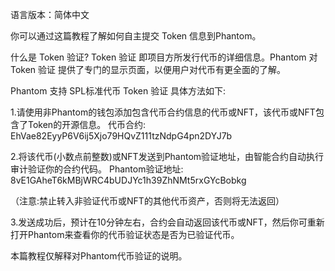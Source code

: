 语言版本：简体中文

你可以通过这篇教程了解如何自主提交 Token 信息到Phantom。

什么是 Token 验证?
Token 验证 即项目方所发行代币的详细信息。Phantom 对 Token 验证 提供了专门的显示页面，以便用户对代币有更全面的了解。

Phantom 支持 SPL标准代币 Token 验证
具体方法如下:

1.请使用非Phantom的钱包添加包含代币合约信息的代币或NFT，该代币或NFT包含了Token的开源信息。
代币合约:
EhVae82EyyP6V6ij5Xjo79HQvZ111tzNdpG4pn2DYJ7b

2.将该代币(小数点前整数)或NFT发送到Phantom验证地址，由智能合约自动执行审计验证你的合约代码。
Phantom验证地址:
8vE1GAheT6kMBjWRC4bUDJYc1h39ZhNMt5rxGYcBobkg

（注意:禁止转入非验证代币或NFT的其他代币资产，否则将无法返回）

3.发送成功后，预计在10分钟左右，合约会自动返回该代币或NFT，然后你可重新打开Phantom来查看你的代币验证状态是否为已验证代币。

本篇教程仅解释对Phantom代币验证的说明。